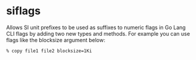 siflags
=======

Allows SI unit prefixes to be used as suffixes to numeric flags in Go Lang CLI flags by adding two new types and methods.
For example you can use flags like the blocksize argument below:

	% copy file1 file2 blocksize=1Ki